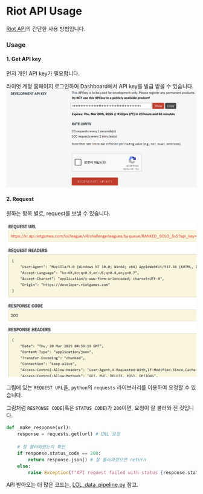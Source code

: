 # Riot API Usage

[Riot API](https://developer.riotgames.com/apis)의 간단한 사용 방법입니다.

### Usage

#### 1. Get API key

먼저 개인 API key가 필요합니다.

라이엇 계정 홈페이지 로그인하여 Dashboard에서 API key를 발급 받을 수 있습니다.
![dashboard](images/dashboard.png)

#### 2. Request

원하는 항목 별로, request를 보낼 수 있습니다.

![api_example](images/api_example.png)

그림에 있는 `REQUEST URL`을, `python`의 `requests` 라이브러리를 이용하여 요청할 수 있습니다.

그림처럼 `RESPONSE CODE`(혹은 `STATUS CODE`)가 `200`이면, 요청이 잘 불러와 진 것입니다.

``` python
def _make_response(url):
    response = requests.get(url) # URL 요청

    # 잘 불러와졌는지 확인
    if response.status_code == 200:
        return response.json() # 잘 불러와졌으면 return
    else:
        raise Exception(f"API request failed with status {response.status_code}")
```
API 받아오는 더 많은 코드는, [LOL_data_pipeline.py](../modules/LOL_data_pipeline.py) 참고.